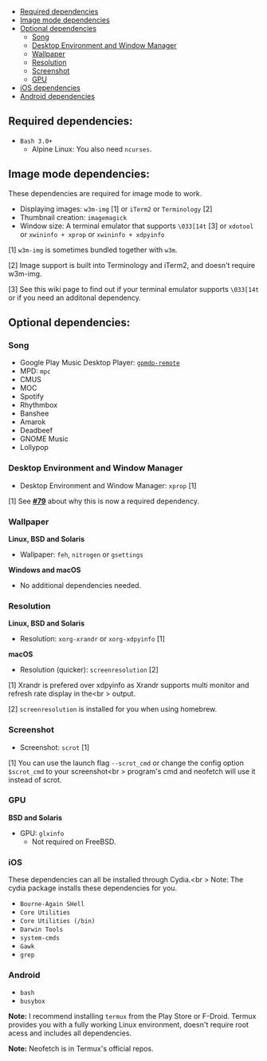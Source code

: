- [Required dependencies](https://github.com/dylanaraps/neofetch#required-dependencies)
- [Image mode dependencies](https://github.com/dylanaraps/neofetch#image-mode-dependencies)
- [Optional dependencies](https://github.com/dylanaraps/neofetch#optional-dependencies)
    - [Song](https://github.com/dylanaraps/neofetch#song)
    - [Desktop Environment and Window Manager](https://github.com/dylanaraps/neofetch#desktop-environment-and-window-manager)
    - [Wallpaper](https://github.com/dylanaraps/neofetch#wallpaper)
    - [Resolution](https://github.com/dylanaraps/neofetch#resolution)
    - [Screenshot](https://github.com/dylanaraps/neofetch#screenshot)
    - [GPU](https://github.com/dylanaraps/neofetch#gpu)
- [iOS dependencies](https://github.com/dylanaraps/neofetch#ios)
- [Android dependencies](#android)


## Required dependencies:

- `Bash 3.0+`
    - Alpine Linux: You also need `ncurses`.


## Image mode dependencies:

These dependencies are required for image mode to work.

- Displaying images: `w3m-img` \[1\] or `iTerm2` or `Terminology` \[2\]
- Thumbnail creation: `imagemagick`
- Window size: A terminal emulator that supports `\033[14t` \[3\] or `xdotool` or `xwininfo + xprop` or `xwininfo + xdpyinfo`

\[1\] `w3m-img` is sometimes bundled together with `w3m`.

\[2\] Image support is built into Terminology and iTerm2, and doesn't require w3m-img.

\[3\] See this wiki page to find out if your terminal emulator supports `\033[14t` or if you need an additonal dependency.


## Optional dependencies:

### Song

- Google Play Music Desktop Player: [`gpmdp-remote`](https://github.com/iAndrewT/gpmdp-remote)
- MPD: `mpc`
- CMUS
- MOC
- Spotify
- Rhythmbox
- Banshee
- Amarok
- Deadbeef
- GNOME Music
- Lollypop

### Desktop Environment and Window Manager

- Desktop Environment and Window Manager: `xprop` \[1\]

\[1\] See **[#79](https://github.com/dylanaraps/neofetch/issues/79)** about why this is now a required dependency.

### Wallpaper

**Linux, BSD and Solaris**

- Wallpaper: `feh`, `nitrogen` or `gsettings`

**Windows and macOS**

- No additional dependencies needed.

### Resolution

**Linux, BSD and Solaris**

- Resolution: `xorg-xrandr` or `xorg-xdpyinfo` \[1\]

**macOS**

- Resolution (quicker): `screenresolution` \[2\]

\[1\] Xrandr is prefered over xdpyinfo as Xrandr supports multi monitor and refresh rate display in the<br \>
output.

\[2\] `screenresolution` is installed for you when using homebrew.

### Screenshot

- Screenshot: `scrot` \[1\]

\[1\] You can use the launch flag `--scrot_cmd` or change the config option `$scrot_cmd` to your screenshot<br \>
program's cmd and neofetch will use it instead of scrot.

### GPU

**BSD and Solaris**

- GPU: `glxinfo`
    - Not required on FreeBSD.


### iOS

These dependencies can all be installed through Cydia.<br \>
Note: The cydia package installs these dependencies for you.

- `Bourne-Again SHell`
- `Core Utilities`
- `Core Utilities (/bin)`
- `Darwin Tools`
- `system-cmds`
- `Gawk`
- `grep`


### Android

- `bash`
- `busybox`

**Note:** I recommend installing `termux` from the Play Store or F-Droid. Termux provides you with a fully working Linux environment, doesn't require root acess and includes all dependencies.

**Note:** Neofetch is in Termux's official repos.


